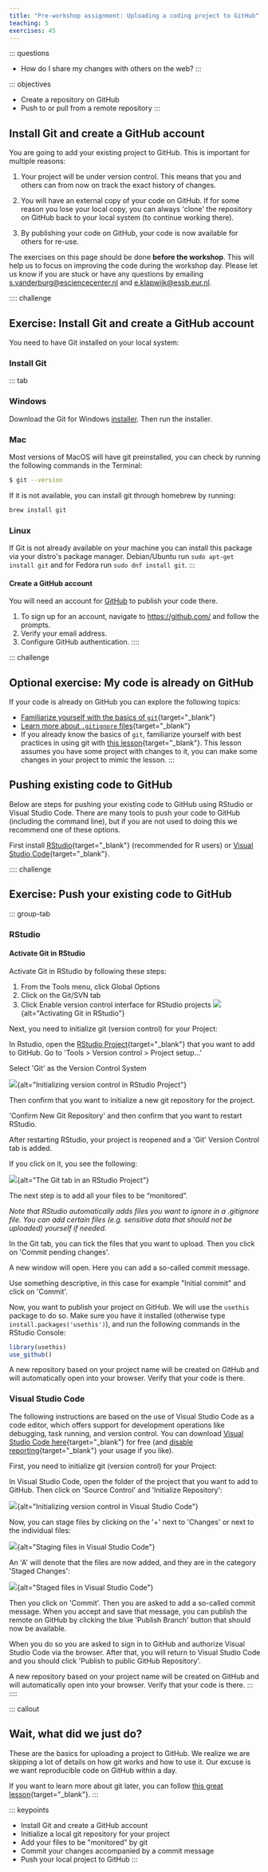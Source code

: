 ```yaml
---
title: "Pre-workshop assignment: Uploading a coding project to GitHub"
teaching: 5
exercises: 45
---
```


::: questions
-   How do I share my changes with others on the web?
:::

::: objectives
-   Create a repository on GitHub
-   Push to or pull from a remote repository
:::

## Install Git and create a GitHub account

You are going to add your existing project to GitHub. This is important for multiple reasons:

1.  Your project will be under version control. This means that you and others can from now on track the exact history of changes.

2.  You will have an external copy of your code on GitHub. If for some reason you lose your local copy, you can always 'clone' the repository on GitHub back to your local system (to continue working there).

3.  By publishing your code on GitHub, your code is now available for others for re-use.

The exercises on this page should be done **before the workshop**. This will help us to focus on improving the code during the workshop day. Please let us know if you are stuck or have any questions by emailing s.vanderburg@esciencecenter.nl and e.klapwijk@essb.eur.nl.

:::: challenge
## Exercise: Install Git and create a GitHub account

You need to have Git installed on your local system:

### Install Git

::: tab
### Windows

Download the Git for Windows [installer](https://gitforwindows.org/). Then run the installer.

### Mac

Most versions of MacOS will have git preinstalled, you can check by running the following commands in the Terminal:

``` bash
$ git --version
```

If it is not available, you can install git through homebrew by running:

``` bash
brew install git
```

### Linux

If Git is not already available on your machine you can install this package via your distro's package manager. Debian/Ubuntu run `sudo apt-get install git` and for Fedora run `sudo dnf install git`.
:::

#### Create a GitHub account

You will need an account for [GitHub](https://github.com/) to publish your code there.

1.  To sign up for an account, navigate to <https://github.com/> and follow the prompts.
2.  Verify your email address.
3.  Configure GitHub authentication.
::::

::: challenge
## Optional exercise: My code is already on GitHub

If your code is already on GitHub you can explore the following topics:

-   [Familiarize yourself with the basics of `git`](https://swcarpentry.github.io/git-novice/){target="_blank"}
-   [Learn more about `.gitignore` files](https://swcarpentry.github.io/git-novice/06-ignore.html){target="_blank"}
-   If you already know the basics of `git`, familiarize yourself with best practices in using git with [this lesson](https://carpentries-incubator.github.io/python-intermediate-development/14-collaboration-using-git/index.html){target="_blank"}. This lesson assumes you have some project with changes to it, you can make some changes in your project to mimic the lesson.
:::

## Pushing existing code to GitHub

Below are steps for pushing your existing code to GitHub using RStudio or Visual Studio Code. There are many tools to push your code to GitHub (including the command line), but if you are not used to doing this we recommend one of these options.

First install [RStudio](https://posit.co/download/rstudio-desktop/){target="_blank"} (recommended for R users) or [Visual Studio Code](https://code.visualstudio.com/){target="_blank"}.

:::: challenge
## Exercise: Push your existing code to GitHub

::: group-tab
### RStudio

#### Activate Git in RStudio
Activate Git in RStudio by following these steps:
1. From the Tools menu, click Global Options
2. Click on the Git/SVN tab
3. Click Enable version control interface for RStudio projects
![](https://docs.posit.co/ide/user/ide/guide/tools/images/version-control-options.png){alt="Activating Git in RStudio"}

Next, you need to initialize git (version control) for your Project:

In Rstudio, open the [RStudio Project](https://support.posit.co/hc/en-us/articles/200526207-Using-RStudio-Projects){target="_blank"} that you want to add to GitHub. Go to 'Tools \> Version control \> Project setup...'

Select 'Git' as the Version Control System

![](fig/git-rstudio.png){alt="Initializing version control in RStudio Project"}

Then confirm that you want to initialize a new git repository for the project.

'Confirm New Git Repository' and then confirm that you want to restart RStudio.

After restarting RStudio, your project is reopened and a 'Git' Version Control tab is added.

If you click on it, you see the following:

![](fig/git-tab-rstudio.png){alt="The Git tab in an RStudio Project"}

The next step is to add all your files to be “monitored”.

*Note that RStudio automatically adds files you want to ignore in a .gitignore file. You can add certain files (e.g. sensitive data that should not be uploaded) yourself if needed.*

In the Git tab, you can tick the files that you want to upload. Then you click on 'Commit pending changes'.

A new window will open. Here you can add a so-called commit message.

Use something descriptive, in this case for example "Initial commit" and click on 'Commit'.

Now, you want to publish your project on GitHub. We will use the `usethis` package to do so. Make sure you have it installed (otherwise type `install.packages('usethis')`), and run the following commands in the RStudio Console:

``` r
library(usethis)
use_github()
```

A new repository based on your project name will be created on GitHub and will automatically open into your browser. Verify that your code is there.

### Visual Studio Code

The following instructions are based on the use of Visual Studio Code as a code editor, which offers support for development operations like debugging, task running, and version control. You can download [Visual Studio Code here](https://code.visualstudio.com/){target="_blank"} for free (and [disable reporting](https://code.visualstudio.com/docs/supporting/faq#_how-to-disable-telemetry-reporting){target="_blank"} your usage if you like).

First, you need to initialize git (version control) for your Project:

In Visual Studio Code, open the folder of the project that you want to add to GitHub. Then click on 'Source Control' and 'Initialize Repository':

![](fig/git-vscode.png){alt="Initializing version control in Visual Studio Code"}

Now, you can stage files by clicking on the '+' next to 'Changes' or next to the individual files:

![](fig/git-vscode-stage.png){alt="Staging files in Visual Studio Code"}

An 'A' will denote that the files are now added, and they are in the category 'Staged Changes':

![](fig/git-vscode-added-staged.png){alt="Staged files in Visual Studio Code"}

Then you click on 'Commit'. Then you are asked to add a so-called commit message. When you accept and save that message, you can publish the remote on GitHub by clicking the blue 'Publish Branch' button that should now be available.

When you do so you are asked to sign in to GitHub and authorize Visual Studio Code via the browser. After that, you will return to Visual Studio Code and you should click 'Publish to public GitHub Repository'.

A new repository based on your project name will be created on GitHub and will automatically open into your browser. Verify that your code is there.
:::
::::

::: callout
## Wait, what did we just do?

These are the basics for uploading a project to GitHub. We realize we are skipping a lot of details on how git works and how to use it. Our excuse is we want reproducible code on GitHub within a day.

If you want to learn more about git later, you can follow [this great lesson](https://swcarpentry.github.io/git-novice/){target="_blank"}.
:::

::: keypoints
-   Install Git and create a GitHub account
-   Initialize a local git repository for your project
-   Add your files to be "monitored" by git
-   Commit your changes accompanied by a commit message
-   Push your local project to GitHub
:::
